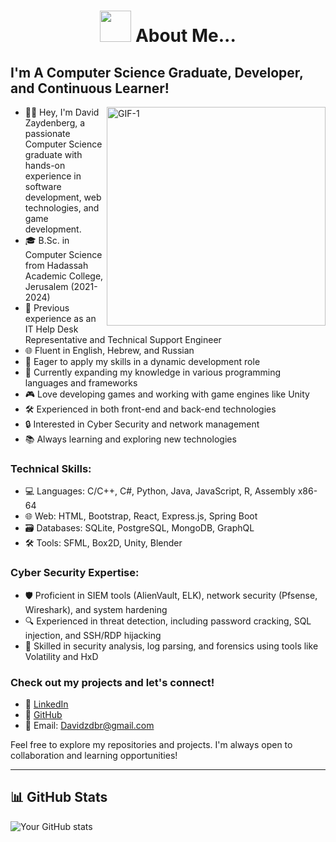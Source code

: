 <h1 align="center"><img src="https://media.giphy.com/media/VgCDAzcKvsR6OM0uWg/giphy.gif" width="50"> About Me...</h1>

## I'm A Computer Science Graduate, Developer, and Continuous Learner!

<img align="right" alt="GIF-1" width="350px" height="350px" src="https://media.giphy.com/media/qgQUggAC3Pfv687qPC/giphy.gif" />

- 👨‍💻 Hey, I'm David Zaydenberg, a passionate Computer Science graduate with hands-on experience in software development, web technologies, and game development.
- 🎓 B.Sc. in Computer Science from Hadassah Academic College, Jerusalem (2021-2024)
- 💼 Previous experience as an IT Help Desk Representative and Technical Support Engineer
- 🌐 Fluent in English, Hebrew, and Russian
- 🚀 Eager to apply my skills in a dynamic development role
- 🌱 Currently expanding my knowledge in various programming languages and frameworks
- 🎮 Love developing games and working with game engines like Unity
- 🛠️ Experienced in both front-end and back-end technologies
- 🔒 Interested in Cyber Security and network management
- 📚 Always learning and exploring new technologies

### Technical Skills:

- 💻 Languages: C/C++, C#, Python, Java, JavaScript, R, Assembly x86-64
- 🌐 Web: HTML, Bootstrap, React, Express.js, Spring Boot
- 🗃️ Databases: SQLite, PostgreSQL, MongoDB, GraphQL
- 🛠️ Tools: SFML, Box2D, Unity, Blender

### Cyber Security Expertise:
- 🛡️ Proficient in SIEM tools (AlienVault, ELK), network security (Pfsense, Wireshark), and system hardening
- 🔍 Experienced in threat detection, including password cracking, SQL injection, and SSH/RDP hijacking
- 🔐 Skilled in security analysis, log parsing, and forensics using tools like Volatility and HxD

### Check out my projects and let's connect!

- 💼 [LinkedIn](https://www.linkedin.com/in/yourprofile)
- 🐙 [GitHub](https://github.com/lordasd)
- 📧 Email: Davidzdbr@gmail.com

Feel free to explore my repositories and projects. I'm always open to collaboration and learning opportunities!

<hr>
<h2>📊 GitHub Stats</h1>

![Your GitHub stats](https://github-readme-stats.vercel.app/api?username=lordasd&show_icons=true&theme=radical&count_private=true&include_all_commits=true&hide=contribs,prs)

